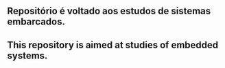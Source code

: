 Repositório é voltado aos estudos de sistemas embarcados.
---
 This repository is aimed at studies of embedded systems.
---
